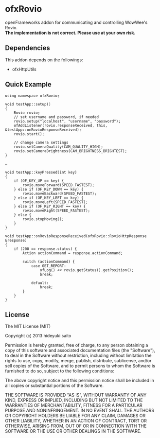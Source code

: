 ofxRovio
===

openFrameworks addon for communicating and controlling WowWee's Rovio.  
**The implementation is not correct. Please use at your own risk.**

## Dependencies


This addon depends on the followings:

- ofxHttpUtils

## Quick Example

```
using namespace ofxRovio;

void testApp::setup()
{
	Rovio rovio;
	// set username and password, if needed
	rovio.setup("localhost", "username", "password");
	ofAddListener(rovio.responseReceived, this, &testApp::onRovioResponseReceived);
	rovio.start();
	
	// change camera settings
	rovio.setCameraQuality(CAM_QUALITY_HIGH);
	rovio.setCameraBrightness(CAM_BRIGHTNESS_BRIGHTEST);
}

…

void testApp::keyPressed(int key)
{
	if (OF_KEY_UP == key) {
		rovio.moveForward(SPEED_FASTEST);
	} else if (OF_KEY_DOWN == key) {
		rovio.moveBackward(SPEED_FASTEST);
	} else if (OF_KEY_LEFT == key) {
		rovio.moveLeft(SPEED_FASTEST);
	} else if (OF_KEY_RIGHT == key) {
		rovio.moveRight(SPEED_FASTEST);
	} else {
		rovio.stopMoving();
	}
}

void testApp::onRovioResponseReceived(ofxRovio::RovioHttpResponse &response)
{
	if (200 == response.status) {
		Action actionCommand = response.actionCommand;
		
		switch (actionCommand) {
			case GET_REPORT:
				ofLog() << rovio.getStatus().getPosition();
				break;
				
			default:
				break;
		}
	}
}
```

## License
The MIT License (MIT)

Copyright (c) 2013 hideyuki saito

Permission is hereby granted, free of charge, to any person obtaining a copy
of this software and associated documentation files (the "Software"), to deal
in the Software without restriction, including without limitation the rights
to use, copy, modify, merge, publish, distribute, sublicense, and/or sell
copies of the Software, and to permit persons to whom the Software is
furnished to do so, subject to the following conditions:

The above copyright notice and this permission notice shall be included in
all copies or substantial portions of the Software.

THE SOFTWARE IS PROVIDED "AS IS", WITHOUT WARRANTY OF ANY KIND, EXPRESS OR
IMPLIED, INCLUDING BUT NOT LIMITED TO THE WARRANTIES OF MERCHANTABILITY,
FITNESS FOR A PARTICULAR PURPOSE AND NONINFRINGEMENT. IN NO EVENT SHALL THE
AUTHORS OR COPYRIGHT HOLDERS BE LIABLE FOR ANY CLAIM, DAMAGES OR OTHER
LIABILITY, WHETHER IN AN ACTION OF CONTRACT, TORT OR OTHERWISE, ARISING FROM,
OUT OF OR IN CONNECTION WITH THE SOFTWARE OR THE USE OR OTHER DEALINGS IN
THE SOFTWARE.